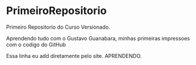 # PrimeiroRepositorio
 Primeiro Repositorio do Curso Versionado.

Aprendendo tudo com o Gustavo Guanabara, minhas primeiras impressoes com o codigo do GitHub

Essa linha eu add diretamente pelo site. APRENDENDO.
